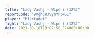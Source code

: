 ```yaml
---
title: "Lady Vashj - Wipe 5 (12%)"
reportCode: "9VghCRJvynYPpxG1"
player: "Mfarfadet"
fight: "Lady Vashj - Wipe 5 (12%)"
date: 2021-10-10T19:07:58.024000+00:00
---
```

